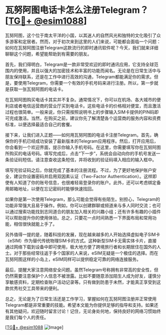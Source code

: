 # 瓦努阿图电话卡怎么注册Telegram？[[TG💪+ @esim1088](https://t.me/s/esim1088)]

瓦努阿图，这个位于南太平洋的小国，以其迷人的自然风光和独特的文化吸引了众多游客和定居者。然而，对于初次来到这里的人们来说，可能都会面临一个问题：如何在瓦努阿图注册Telegram这款流行的即时通讯软件呢？今天，我们就来详细聊聊这个问题，希望能帮助到有需要的朋友。

首先，我们得明白，Telegram是一款非常受欢迎的即时通讯应用，它支持全球范围内的使用，并且以强大的加密技术和丰富的功能而闻名。无论是在日常生活中与朋友保持联系，还是在工作中进行高效的沟通，Telegram都能满足你的需求。但是，要使用Telegram，你需要一个有效的手机号码来进行注册。所以，第一步就是获取一张瓦努阿图的电话卡。

在瓦努阿图购买电话卡其实并不复杂。通常情况下，你可以在机场、各大城市的便利店或者电信运营商的营业厅买到电话卡。这些电话卡的价格相对便宜，而且激活过程也很简单。一般来说，你只需按照说明书上的步骤输入SIM卡提供的PIN码即可完成激活。当然，在购买之前，建议你先了解清楚各个运营商的服务内容和资费标准，以便选择最适合自己的套餐。

接下来，让我们进入正题——如何用瓦努阿图的电话卡注册Telegram。首先，确保你的手机已经成功安装了最新版本的Telegram应用程序。然后，打开应用后，你会看到一个欢迎界面，提示你输入手机号码。在这里，你需要填写你在瓦努阿图所购买的电话号码。填写完成后，点击“下一步”，系统会自动向你的手机号发送一条验证码短信。请注意查收这条短信，并将收到的验证码填入相应的输入框中。

填写完验证码之后，你就完成了基本的注册流程。不过，为了更好地保护账户安全，建议你设置密码并启用双因素认证（Two-Factor Authentication）。这样即使有人知道了你的账号信息，也很难轻易登录你的账户。此外，还可以考虑绑定备用邮箱地址，以便在忘记密码时能够快速找回。

如果你是第一次使用Telegram，那么可能会觉得有些陌生。别担心，Telegram的功能非常强大且易于操作。例如，你可以创建群聊或频道来与多人同时交流；也可以通过搜索功能找到志同道合的朋友加入相关的兴趣小组；还有许多有趣的小插件可以帮助提升你的使用体验。总之，只要花一点时间熟悉一下界面布局和常用功能，相信很快就能上手了。

另外值得一提的是，随着科技的发展，现在越来越多的人开始选择虚拟电子SIM卡（eSIM）作为替代传统物理SIM卡的方式。这种新型SIM卡无需实体卡片，直接通过网络下载到设备中即可使用，极大地方便了跨境旅行者和长期居住在国外的人士。对于那些经常往返于多个国家的人来说，eSIM无疑是一个极佳的选择。而在瓦努阿图这样的小岛上，eSIM同样可以提供稳定可靠的网络连接服务。

最后，提醒大家注意网络安全问题。虽然Telegram号称拥有非常高的安全性，但仍然需要注意保护个人信息不被泄露。比如不要随意添加陌生人成为好友，谨慎分享敏感资料，定期检查账户活动记录等。只有做到防患于未然，才能真正享受到这款优秀社交工具带来的便利。

总之，无论是为了日常生活还是工作学习，掌握如何在瓦努阿图注册并正常使用Telegram都是非常重要的技能。希望本文能为你提供足够的指导和支持。如果还有其他疑问，欢迎随时留言讨论！记住，无论身处何地，保持良好的网络习惯始终是我们每个人的责任。

[[TG💪+ @esim1088](https://t.me/s/esim1088) ![Image](https://i.postimg.cc/4NQfJmqS/Snipaste-2025-05-13-00-14-12.png)]